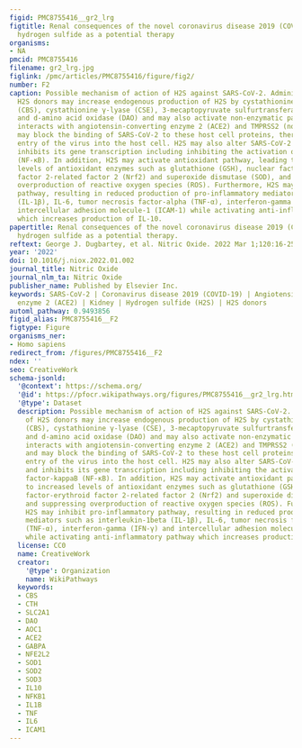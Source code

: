 ```yaml
---
figid: PMC8755416__gr2_lrg
figtitle: Renal consequences of the novel coronavirus disease 2019 (COVID-19) and
  hydrogen sulfide as a potential therapy
organisms:
- NA
pmcid: PMC8755416
filename: gr2_lrg.jpg
figlink: /pmc/articles/PMC8755416/figure/fig2/
number: F2
caption: Possible mechanism of action of H2S against SARS-CoV-2. Administration of
  H2S donors may increase endogenous production of H2S by cystathionine β-synthase
  (CBS), cystathionine γ-lyase (CSE), 3-mecaptopyruvate sulfurtransferase (3-MST)
  and d-amino acid oxidase (DAO) and may also activate non-enzymatic pathway. H2S
  interacts with angiotensin-converting enzyme 2 (ACE2) and TMPRSS2 (not shown) and
  may block the binding of SARS-CoV-2 to these host cell proteins, thereby inhibiting
  entry of the virus into the host cell. H2S may also alter SARS-CoV-2 membrane and
  inhibits its gene transcription including inhibiting the activation of nuclear factor-kappaB
  (NF-κB). In addition, H2S may activate antioxidant pathway, leading to increased
  levels of antioxidant enzymes such as glutathione (GSH), nuclear factor-erythroid
  factor 2-related factor 2 (Nrf2) and superoxide dismutase (SOD), and suppressing
  overproduction of reactive oxygen species (ROS). Furthermore, H2S may inhibit pro-inflammatory
  pathway, resulting in reduced production of pro-inflammatory mediators such as interleukin-1beta
  (IL-1β), IL-6, tumor necrosis factor-alpha (TNF-α), interferon-gamma (IFN-γ) and
  intercellular adhesion molecule-1 (ICAM-1) while activating anti-inflammatory pathway
  which increases production of IL-10.
papertitle: Renal consequences of the novel coronavirus disease 2019 (COVID-19) and
  hydrogen sulfide as a potential therapy.
reftext: George J. Dugbartey, et al. Nitric Oxide. 2022 Mar 1;120:16-25.
year: '2022'
doi: 10.1016/j.niox.2022.01.002
journal_title: Nitric Oxide
journal_nlm_ta: Nitric Oxide
publisher_name: Published by Elsevier Inc.
keywords: SARS-CoV-2 | Coronavirus disease 2019 (COVID-19) | Angiotensin-converting
  enzyme 2 (ACE2) | Kidney | Hydrogen sulfide (H2S) | H2S donors
automl_pathway: 0.9493856
figid_alias: PMC8755416__F2
figtype: Figure
organisms_ner:
- Homo sapiens
redirect_from: /figures/PMC8755416__F2
ndex: ''
seo: CreativeWork
schema-jsonld:
  '@context': https://schema.org/
  '@id': https://pfocr.wikipathways.org/figures/PMC8755416__gr2_lrg.html
  '@type': Dataset
  description: Possible mechanism of action of H2S against SARS-CoV-2. Administration
    of H2S donors may increase endogenous production of H2S by cystathionine β-synthase
    (CBS), cystathionine γ-lyase (CSE), 3-mecaptopyruvate sulfurtransferase (3-MST)
    and d-amino acid oxidase (DAO) and may also activate non-enzymatic pathway. H2S
    interacts with angiotensin-converting enzyme 2 (ACE2) and TMPRSS2 (not shown)
    and may block the binding of SARS-CoV-2 to these host cell proteins, thereby inhibiting
    entry of the virus into the host cell. H2S may also alter SARS-CoV-2 membrane
    and inhibits its gene transcription including inhibiting the activation of nuclear
    factor-kappaB (NF-κB). In addition, H2S may activate antioxidant pathway, leading
    to increased levels of antioxidant enzymes such as glutathione (GSH), nuclear
    factor-erythroid factor 2-related factor 2 (Nrf2) and superoxide dismutase (SOD),
    and suppressing overproduction of reactive oxygen species (ROS). Furthermore,
    H2S may inhibit pro-inflammatory pathway, resulting in reduced production of pro-inflammatory
    mediators such as interleukin-1beta (IL-1β), IL-6, tumor necrosis factor-alpha
    (TNF-α), interferon-gamma (IFN-γ) and intercellular adhesion molecule-1 (ICAM-1)
    while activating anti-inflammatory pathway which increases production of IL-10.
  license: CC0
  name: CreativeWork
  creator:
    '@type': Organization
    name: WikiPathways
  keywords:
  - CBS
  - CTH
  - SLC2A1
  - DAO
  - AOC1
  - ACE2
  - GABPA
  - NFE2L2
  - SOD1
  - SOD2
  - SOD3
  - IL10
  - NFKB1
  - IL1B
  - TNF
  - IL6
  - ICAM1
---
```

